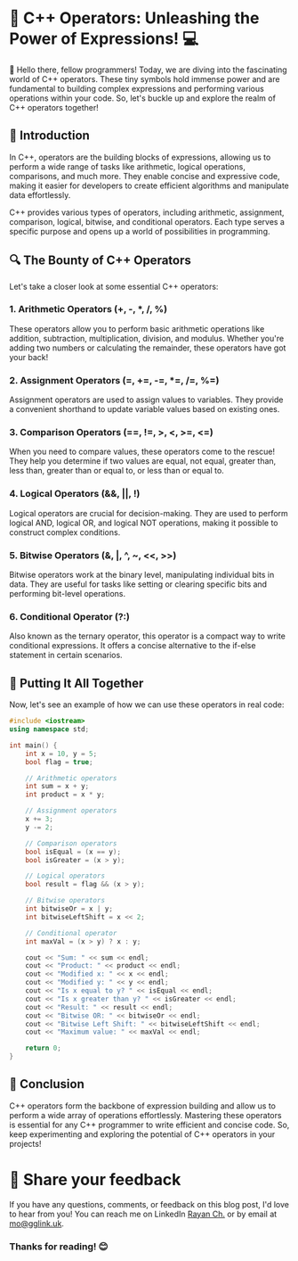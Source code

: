 # 🚀 C++ Operators: Unleashing the Power of Expressions! 💻

👋 Hello there, fellow programmers! Today, we are diving into the fascinating world of C++ operators. These tiny symbols hold immense power and are fundamental to building complex expressions and performing various operations within your code. So, let's buckle up and explore the realm of C++ operators together!

## 🌟 Introduction

In C++, operators are the building blocks of expressions, allowing us to perform a wide range of tasks like arithmetic, logical operations, comparisons, and much more. They enable concise and expressive code, making it easier for developers to create efficient algorithms and manipulate data effortlessly.

C++ provides various types of operators, including arithmetic, assignment, comparison, logical, bitwise, and conditional operators. Each type serves a specific purpose and opens up a world of possibilities in programming.

## 🔍 The Bounty of C++ Operators

Let's take a closer look at some essential C++ operators:

### 1. Arithmetic Operators (+, -, *, /, %)

These operators allow you to perform basic arithmetic operations like addition, subtraction, multiplication, division, and modulus. Whether you're adding two numbers or calculating the remainder, these operators have got your back!

### 2. Assignment Operators (=, +=, -=, *=, /=, %=)

Assignment operators are used to assign values to variables. They provide a convenient shorthand to update variable values based on existing ones.

### 3. Comparison Operators (==, !=, >, <, >=, <=)

When you need to compare values, these operators come to the rescue! They help you determine if two values are equal, not equal, greater than, less than, greater than or equal to, or less than or equal to.

### 4. Logical Operators (&&, ||, !)

Logical operators are crucial for decision-making. They are used to perform logical AND, logical OR, and logical NOT operations, making it possible to construct complex conditions.

### 5. Bitwise Operators (&, |, ^, ~, <<, >>)

Bitwise operators work at the binary level, manipulating individual bits in data. They are useful for tasks like setting or clearing specific bits and performing bit-level operations.

### 6. Conditional Operator (?:)

Also known as the ternary operator, this operator is a compact way to write conditional expressions. It offers a concise alternative to the if-else statement in certain scenarios.

## 📝 Putting It All Together

Now, let's see an example of how we can use these operators in real code:

```cpp
#include <iostream>
using namespace std;

int main() {
    int x = 10, y = 5;
    bool flag = true;

    // Arithmetic operators
    int sum = x + y;
    int product = x * y;

    // Assignment operators
    x += 3;
    y -= 2;

    // Comparison operators
    bool isEqual = (x == y);
    bool isGreater = (x > y);

    // Logical operators
    bool result = flag && (x > y);

    // Bitwise operators
    int bitwiseOr = x | y;
    int bitwiseLeftShift = x << 2;

    // Conditional operator
    int maxVal = (x > y) ? x : y;

    cout << "Sum: " << sum << endl;
    cout << "Product: " << product << endl;
    cout << "Modified x: " << x << endl;
    cout << "Modified y: " << y << endl;
    cout << "Is x equal to y? " << isEqual << endl;
    cout << "Is x greater than y? " << isGreater << endl;
    cout << "Result: " << result << endl;
    cout << "Bitwise OR: " << bitwiseOr << endl;
    cout << "Bitwise Left Shift: " << bitwiseLeftShift << endl;
    cout << "Maximum value: " << maxVal << endl;

    return 0;
}
```

## 🎉 Conclusion

C++ operators form the backbone of expression building and allow us to perform a wide array of operations effortlessly. Mastering these operators is essential for any C++ programmer to write efficient and concise code. So, keep experimenting and exploring the potential of C++ operators in your projects!

# 📣 Share your feedback

If you have any questions, comments, or feedback on this blog post, I'd love to hear from you! You can reach me on LinkedIn [Rayan Ch.](https://www.linkedin.com/in/rayan-ch-b787ab224/) or by email at [mo@gglink.uk](mailto:mo@gglink.uk).

### Thanks for reading! 😊
